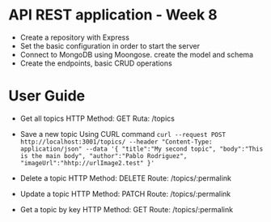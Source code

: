 # API REST application -  Week 8
- Create a repository with Express
- Set the basic configuration in order to start the server
- Connect to MongoDB using Moongose. create the model and schema
- Create the endpoints, basic CRUD operations

# User Guide
- Get all topics
  HTTP Method: GET
  Ruta: /topics

- Save a new topic
Using CURL command
 `curl --request POST http://localhost:3001/topics/ --header "Content-Type: application/json" --data '{
   "title":"My second topic",
   "body":"This is the main body",
   "author":"Pablo Rodriguez",
   "imageUrl":"hhtp://urlImage2.test"
}'`

- Delete a topic
HTTP Method: DELETE
Route: /topics/:permalink

- Update a topic
HTTP Method: PATCH
Route: /topics/:permalink

- Get a topic by key
HTTP Method: GET
Route: /topics/:permalink
